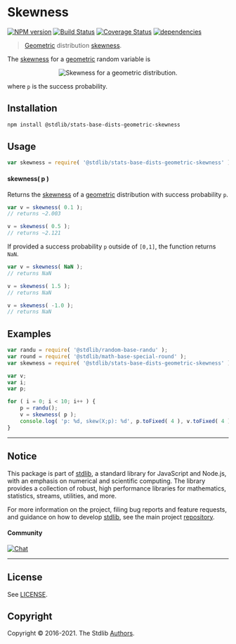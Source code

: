 <!--

@license Apache-2.0

Copyright (c) 2018 The Stdlib Authors.

Licensed under the Apache License, Version 2.0 (the "License");
you may not use this file except in compliance with the License.
You may obtain a copy of the License at

   http://www.apache.org/licenses/LICENSE-2.0

Unless required by applicable law or agreed to in writing, software
distributed under the License is distributed on an "AS IS" BASIS,
WITHOUT WARRANTIES OR CONDITIONS OF ANY KIND, either express or implied.
See the License for the specific language governing permissions and
limitations under the License.

-->

# Skewness

[![NPM version][npm-image]][npm-url] [![Build Status][test-image]][test-url] [![Coverage Status][coverage-image]][coverage-url] [![dependencies][dependencies-image]][dependencies-url]

> [Geometric][geometric-distribution] distribution [skewness][skewness].

<!-- Section to include introductory text. Make sure to keep an empty line after the intro `section` element and another before the `/section` close. -->

<section class="intro">

The [skewness][skewness] for a [geometric][geometric-distribution] random variable is

<!-- <equation class="equation" label="eq:geometric_skewness" align="center" raw="\operatorname{skew}\left( X \right) = \frac{2-p}{\sqrt{1-p}}" alt="Skewness for a geometric distribution."> -->

<div class="equation" align="center" data-raw-text="\operatorname{skew}\left( X \right) = \frac{2-p}{\sqrt{1-p}}" data-equation="eq:geometric_skewness">
    <img src="https://cdn.jsdelivr.net/gh/stdlib-js/stdlib@51534079fef45e990850102147e8945fb023d1d0/lib/node_modules/@stdlib/stats/base/dists/geometric/skewness/docs/img/equation_geometric_skewness.svg" alt="Skewness for a geometric distribution.">
    <br>
</div>

<!-- </equation> -->

where `p` is the success probability.

</section>

<!-- /.intro -->

<!-- Package usage documentation. -->

<section class="installation">

## Installation

```bash
npm install @stdlib/stats-base-dists-geometric-skewness
```

</section>

<section class="usage">

## Usage

```javascript
var skewness = require( '@stdlib/stats-base-dists-geometric-skewness' );
```

#### skewness( p )

Returns the [skewness][skewness] of a [geometric][geometric-distribution] distribution with success probability `p`.

```javascript
var v = skewness( 0.1 );
// returns ~2.003

v = skewness( 0.5 );
// returns ~2.121
```

If provided a success probability `p` outside of `[0,1]`, the function returns `NaN`.

```javascript
var v = skewness( NaN );
// returns NaN

v = skewness( 1.5 );
// returns NaN

v = skewness( -1.0 );
// returns NaN
```

</section>

<!-- /.usage -->

<!-- Package usage notes. Make sure to keep an empty line after the `section` element and another before the `/section` close. -->

<section class="notes">

</section>

<!-- /.notes -->

<!-- Package usage examples. -->

<section class="examples">

## Examples

<!-- eslint no-undef: "error" -->

```javascript
var randu = require( '@stdlib/random-base-randu' );
var round = require( '@stdlib/math-base-special-round' );
var skewness = require( '@stdlib/stats-base-dists-geometric-skewness' );

var v;
var i;
var p;

for ( i = 0; i < 10; i++ ) {
    p = randu();
    v = skewness( p );
    console.log( 'p: %d, skew(X;p): %d', p.toFixed( 4 ), v.toFixed( 4 ) );
}
```

</section>

<!-- /.examples -->

<!-- Section to include cited references. If references are included, add a horizontal rule *before* the section. Make sure to keep an empty line after the `section` element and another before the `/section` close. -->

<section class="references">

</section>

<!-- /.references -->

<!-- Section for all links. Make sure to keep an empty line after the `section` element and another before the `/section` close. -->


<section class="main-repo" >

* * *

## Notice

This package is part of [stdlib][stdlib], a standard library for JavaScript and Node.js, with an emphasis on numerical and scientific computing. The library provides a collection of robust, high performance libraries for mathematics, statistics, streams, utilities, and more.

For more information on the project, filing bug reports and feature requests, and guidance on how to develop [stdlib][stdlib], see the main project [repository][stdlib].

#### Community

[![Chat][chat-image]][chat-url]

---

## License

See [LICENSE][stdlib-license].


## Copyright

Copyright &copy; 2016-2021. The Stdlib [Authors][stdlib-authors].

</section>

<!-- /.stdlib -->

<!-- Section for all links. Make sure to keep an empty line after the `section` element and another before the `/section` close. -->

<section class="links">

[npm-image]: http://img.shields.io/npm/v/@stdlib/stats-base-dists-geometric-skewness.svg
[npm-url]: https://npmjs.org/package/@stdlib/stats-base-dists-geometric-skewness

[test-image]: https://github.com/stdlib-js/stats-base-dists-geometric-skewness/actions/workflows/test.yml/badge.svg
[test-url]: https://github.com/stdlib-js/stats-base-dists-geometric-skewness/actions/workflows/test.yml

[coverage-image]: https://img.shields.io/codecov/c/github/stdlib-js/stats-base-dists-geometric-skewness/main.svg
[coverage-url]: https://codecov.io/github/stdlib-js/stats-base-dists-geometric-skewness?branch=main

[dependencies-image]: https://img.shields.io/david/stdlib-js/stats-base-dists-geometric-skewness.svg
[dependencies-url]: https://david-dm.org/stdlib-js/stats-base-dists-geometric-skewness/main

[chat-image]: https://img.shields.io/gitter/room/stdlib-js/stdlib.svg
[chat-url]: https://gitter.im/stdlib-js/stdlib/

[stdlib]: https://github.com/stdlib-js/stdlib

[stdlib-authors]: https://github.com/stdlib-js/stdlib/graphs/contributors

[stdlib-license]: https://raw.githubusercontent.com/stdlib-js/stats-base-dists-geometric-skewness/main/LICENSE

[geometric-distribution]: https://en.wikipedia.org/wiki/Geometric_distribution

[skewness]: https://en.wikipedia.org/wiki/Skewness

</section>

<!-- /.links -->
